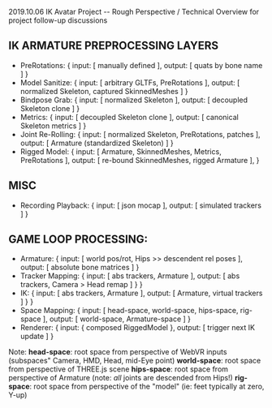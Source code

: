 2019.10.06 IK Avatar Project -- Rough Perspective / Technical Overview for project follow-up discussions

## IK ARMATURE PREPROCESSING LAYERS
* PreRotations: { input: [ manually defined ], output: [ quats by bone name ] }
* Model Sanitize: { input: [ arbitrary GLTFs, PreRotations ], output: [ normalized Skeleton, captured SkinnedMeshes ] }
* Bindpose Grab: { input: [ normalized Skeleton ], output: [ decoupled Skeleton clone ] }
* Metrics: { input: [ decoupled Skeleton clone ], output: [ canonical Skeleton metrics ] }
* Joint Re-Rolling: { input: [ normalized Skeleton, PreRotations, patches ], output: [ Armature (standardized Skeleton) ] }
* Rigged Model: { 
  input: [ Armature, SkinnedMeshes, Metrics, PreRotations ],
  output: [ re-bound SkinnedMeshes, rigged Armature ],
}

## MISC
* Recording Playback: { input: [ json mocap ], output: [ simulated trackers ] }

## GAME LOOP PROCESSING:
* Armature: {
  input: [ world pos/rot, Hips >> descendent rel poses ],
  output: [ absolute bone matrices ]
}
* Tracker Mapping: { input: [ abs trackers, Armature ], output: [ abs trackers, Camera > Head remap ] } }
* IK: { input: [ abs trackers, Armature ], output: [ Armature, virtual trackers ] } }
* Space Mapping: {
    input: [ head-space, world-space, hips-space, rig-space ],
    output: [ world-space, Armature-space ]
}
* Renderer: { input: { composed RiggedModel }, output: [ trigger next IK update ] }

Note:
  **head-space**: root space from perspective of WebVR inputs (subspaces" Camera, HMD, Head, mid-Eye point)
  **world-space**: root space from perspective of THREE.js scene
  **hips-space**: root space from perspective of Armature (note: *all* joints are descended from Hips!)
  **rig-space**: root space from perspective of the "model" (ie: feet typically at zero, Y-up)

